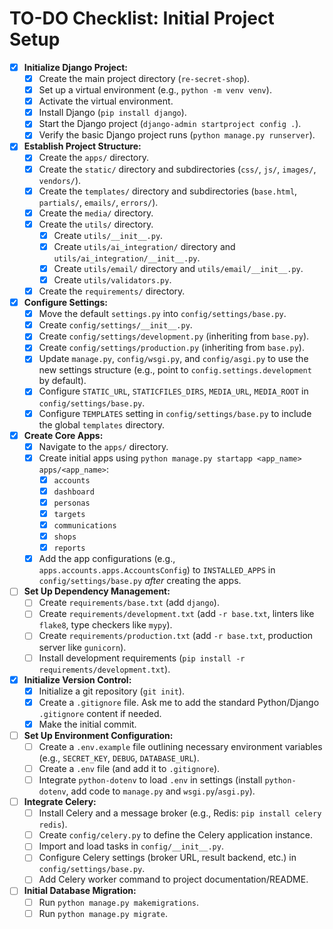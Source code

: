 # TO-DO Checklist: Initial Project Setup

- [x] **Initialize Django Project:**
    - [x] Create the main project directory (`re-secret-shop`).
    - [x] Set up a virtual environment (e.g., `python -m venv venv`).
    - [x] Activate the virtual environment.
    - [x] Install Django (`pip install django`).
    - [x] Start the Django project (`django-admin startproject config .`).
    - [x] Verify the basic Django project runs (`python manage.py runserver`).

- [x] **Establish Project Structure:**
    - [x] Create the `apps/` directory.
    - [x] Create the `static/` directory and subdirectories (`css/`, `js/`, `images/`, `vendors/`).
    - [x] Create the `templates/` directory and subdirectories (`base.html`, `partials/`, `emails/`, `errors/`).
    - [x] Create the `media/` directory.
    - [x] Create the `utils/` directory.
        - [x] Create `utils/__init__.py`.
        - [x] Create `utils/ai_integration/` directory and `utils/ai_integration/__init__.py`.
        - [x] Create `utils/email/` directory and `utils/email/__init__.py`.
        - [x] Create `utils/validators.py`.
    - [x] Create the `requirements/` directory.

- [x] **Configure Settings:**
    - [x] Move the default `settings.py` into `config/settings/base.py`.
    - [x] Create `config/settings/__init__.py`.
    - [x] Create `config/settings/development.py` (inheriting from `base.py`).
    - [x] Create `config/settings/production.py` (inheriting from `base.py`).
    - [x] Update `manage.py`, `config/wsgi.py`, and `config/asgi.py` to use the new settings structure (e.g., point to `config.settings.development` by default).
    - [x] Configure `STATIC_URL`, `STATICFILES_DIRS`, `MEDIA_URL`, `MEDIA_ROOT` in `config/settings/base.py`.
    - [x] Configure `TEMPLATES` setting in `config/settings/base.py` to include the global `templates` directory.

- [x] **Create Core Apps:**
    - [x] Navigate to the `apps/` directory.
    - [x] Create initial apps using `python manage.py startapp <app_name> apps/<app_name>`:
        - [x] `accounts`
        - [x] `dashboard`
        - [x] `personas`
        - [x] `targets`
        - [x] `communications`
        - [x] `shops`
        - [x] `reports`
    - [x] Add the app configurations (e.g., `apps.accounts.apps.AccountsConfig`) to `INSTALLED_APPS` in `config/settings/base.py` *after* creating the apps.

- [ ] **Set Up Dependency Management:**
    - [ ] Create `requirements/base.txt` (add `django`).
    - [ ] Create `requirements/development.txt` (add `-r base.txt`, linters like `flake8`, type checkers like `mypy`).
    - [ ] Create `requirements/production.txt` (add `-r base.txt`, production server like `gunicorn`).
    - [ ] Install development requirements (`pip install -r requirements/development.txt`).

- [x] **Initialize Version Control:**
    - [x] Initialize a git repository (`git init`).
    - [x] Create a `.gitignore` file. Ask me to add the standard Python/Django `.gitignore` content if needed.
    - [x] Make the initial commit.

- [ ] **Set Up Environment Configuration:**
    - [ ] Create a `.env.example` file outlining necessary environment variables (e.g., `SECRET_KEY`, `DEBUG`, `DATABASE_URL`).
    - [ ] Create a `.env` file (and add it to `.gitignore`).
    - [ ] Integrate `python-dotenv` to load `.env` in settings (install `python-dotenv`, add code to `manage.py` and `wsgi.py`/`asgi.py`).

- [ ] **Integrate Celery:**
    - [ ] Install Celery and a message broker (e.g., Redis: `pip install celery redis`).
    - [ ] Create `config/celery.py` to define the Celery application instance.
    - [ ] Import and load tasks in `config/__init__.py`.
    - [ ] Configure Celery settings (broker URL, result backend, etc.) in `config/settings/base.py`.
    - [ ] Add Celery worker command to project documentation/README.

- [ ] **Initial Database Migration:**
    - [ ] Run `python manage.py makemigrations`.
    - [ ] Run `python manage.py migrate`.
